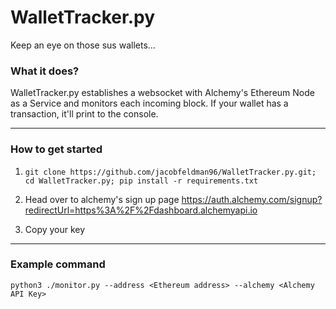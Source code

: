 # WalletTracker.py
Keep an eye on those sus wallets...

### What it does?
WalletTracker.py establishes a websocket with Alchemy's Ethereum Node as a Service and monitors each incoming block. If your wallet has a transaction, it'll print to the console. 

---------------------------------------------------

### How to get started 

1. `git clone https://github.com/jacobfeldman96/WalletTracker.py.git; cd WalletTracker.py; pip install -r requirements.txt`

2. Head over to alchemy's sign up page https://auth.alchemy.com/signup?redirectUrl=https%3A%2F%2Fdashboard.alchemyapi.io

3. Copy your key 

---------------------------------------------------

### Example command 

`python3 ./monitor.py --address <Ethereum address> --alchemy <Alchemy API Key>`
